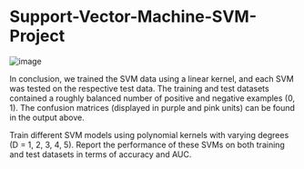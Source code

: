 # Support-Vector-Machine-SVM-Project


![image](https://github.com/user-attachments/assets/4fd01b87-3915-4bcd-98ea-eb1c2544e8d3)

In conclusion, we trained the SVM data using a linear kernel, and each SVM was tested on the respective test data. The training and test datasets contained a roughly balanced number of positive and negative examples (0, 1). The confusion matrices (displayed in purple and pink units) can be found in the output above.

Train different SVM models using polynomial kernels with varying degrees (D = 1, 2, 3, 4, 5). Report the performance of these SVMs on both training and test datasets in terms of accuracy and AUC.
